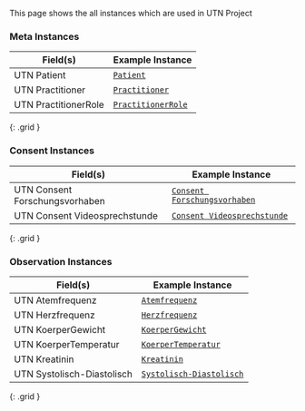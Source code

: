 This page shows the all instances which are used in UTN Project

### Meta Instances

|  Field(s) | Example Instance | 
| --------- | ---------------- | 
| UTN Patient    | [`Patient`](Patient-consent-management-patient.html) | 
| UTN Practitioner    | [`Practitioner`](Practitioner-Example-UTNPractitioner.html) | 
| UTN PractitionerRole    | [`PractitionerRole`](PractitionerRole-Example-UTNPractitionerRole.html) | 

{: .grid }

### Consent Instances

|  Field(s) | Example Instance | 
| --------- | ---------------- | 
| UTN Consent Forschungsvorhaben     | [`Consent Forschungsvorhaben`](Consent-Example-UTN-Consent-Forschungsvorhaben.html) | 
| UTN Consent Videosprechstunde    | [`Consent Videosprechstunde`](Consent-Example-UTN-Consent-Videosprechstunde.html) | 

{: .grid }

### Observation Instances

|  Field(s) | Example Instance | 
| --------- | ---------------- | 
| UTN Atemfrequenz     | [`Atemfrequenz`](Observation-Example-UTNAtemfrequenz.html) | 
| UTN Herzfrequenz    | [`Herzfrequenz`](Observation-Example-UTNHerzfrequenz.html) | 
| UTN KoerperGewicht    | [`KoerperGewicht`](Observation-Example-UTNKoerpergewicht.html) | 
| UTN KoerperTemperatur    | [`KoerperTemperatur`](Observation-Example-UTNKoerpertemperatur.html) | 
| UTN Kreatinin    | [`Kreatinin`](Observation-Example-UTNKreatinin.html) | 
| UTN Systolisch-Diastolisch    | [`Systolisch-Diastolisch`](Observation-Example-UTN-Arterieller-Blutdruck.html) | 

{: .grid }

